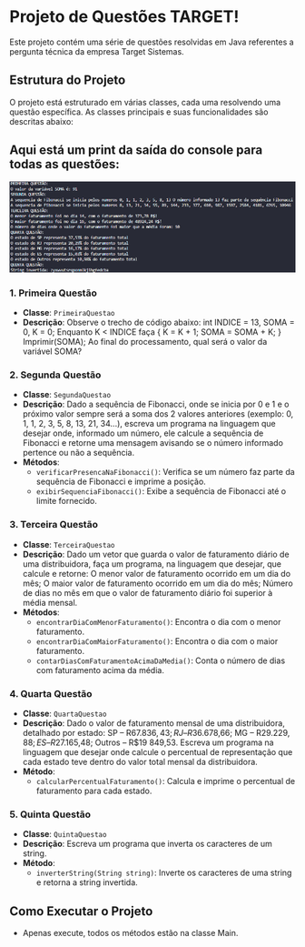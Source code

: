 # Projeto de Questões TARGET!

Este projeto contém uma série de questões resolvidas em Java referentes a pergunta técnica da empresa Target Sistemas.

## Estrutura do Projeto

O projeto está estruturado em várias classes, cada uma resolvendo uma questão específica. As classes principais e suas funcionalidades são descritas abaixo:

## Aqui está um print da saída do console para todas as questões:
![Print da Saída do Console](docs/screenshots/print_console.png)

### 1. Primeira Questão

- **Classe**: `PrimeiraQuestao`
- **Descrição**: Observe o trecho de código abaixo: int INDICE = 13, SOMA = 0, K = 0; Enquanto K < INDICE faça { K = K + 1; SOMA = SOMA + K; } Imprimir(SOMA); Ao final do processamento, qual será o valor da variável SOMA?

### 2. Segunda Questão

- **Classe**: `SegundaQuestao`
- **Descrição**: Dado a sequência de Fibonacci, onde se inicia por 0 e 1 e o próximo valor sempre será a soma dos 2 valores anteriores (exemplo: 0, 1, 1, 2, 3, 5, 8, 13, 21, 34...), escreva um programa na linguagem que desejar onde, informado um número, ele calcule a sequência de Fibonacci e retorne uma mensagem avisando se o número informado pertence ou não a sequência.
- **Métodos**:
  - `verificarPresencaNaFibonacci()`: Verifica se um número faz parte da sequência de Fibonacci e imprime a posição.
  - `exibirSequenciaFibonacci()`: Exibe a sequência de Fibonacci até o limite fornecido.

### 3. Terceira Questão

- **Classe**: `TerceiraQuestao`
- **Descrição**: Dado um vetor que guarda o valor de faturamento diário de uma distribuidora, faça um programa, na linguagem que desejar, que calcule e retorne: O menor valor de faturamento ocorrido em um dia do mês; O maior valor de faturamento ocorrido em um dia do mês; Número de dias no mês em que o valor de faturamento diário foi superior à média mensal.
- **Métodos**:
  - `encontrarDiaComMenorFaturamento()`: Encontra o dia com o menor faturamento.
  - `encontrarDiaComMaiorFaturamento()`: Encontra o dia com o maior faturamento.
  - `contarDiasComFaturamentoAcimaDaMedia()`: Conta o número de dias com faturamento acima da média.

### 4. Quarta Questão

- **Classe**: `QuartaQuestao`
- **Descrição**: Dado o valor de faturamento mensal de uma distribuidora, detalhado por estado: SP – R$67.836,43; RJ – R$36.678,66; MG – R$29.229,88; ES – R$27.165,48; Outros – R$19 849,53. Escreva um programa na linguagem que desejar onde calcule o percentual de representação que cada estado teve dentro do valor total mensal da distribuidora.
- **Método**:
  - `calcularPercentualFaturamento()`: Calcula e imprime o percentual de faturamento para cada estado.

### 5. Quinta Questão

- **Classe**: `QuintaQuestao`
- **Descrição**: Escreva um programa que inverta os caracteres de um string.
- **Método**:
  - `inverterString(String string)`: Inverte os caracteres de uma string e retorna a string invertida.

## Como Executar o Projeto

- Apenas execute, todos os métodos estão na classe Main.
